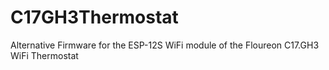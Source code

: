 # C17GH3Thermostat
Alternative Firmware for the ESP-12S WiFi module of the Floureon C17.GH3 WiFi Thermostat
